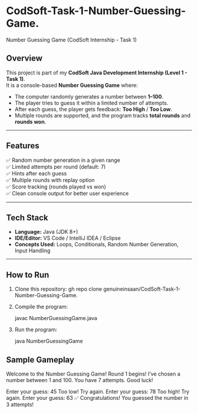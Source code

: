# CodSoft-Task-1-Number-Guessing-Game.
Number Guessing Game (CodSoft Internship - Task 1)

## Overview
This project is part of my **CodSoft Java Development Internship (Level 1 - Task 1)**.  
It is a console-based **Number Guessing Game** where:
- The computer randomly generates a number between **1–100**.
- The player tries to guess it within a limited number of attempts.
- After each guess, the player gets feedback: **Too High** / **Too Low**.
- Multiple rounds are supported, and the program tracks **total rounds** and **rounds won**.

---

## Features
✅ Random number generation in a given range  
✅ Limited attempts per round (default: 7)  
✅ Hints after each guess  
✅ Multiple rounds with replay option  
✅ Score tracking (rounds played vs won)  
✅ Clean console output for better user experience  

---

## Tech Stack
- **Language:** Java (JDK 8+)  
- **IDE/Editor:** VS Code / IntelliJ IDEA / Eclipse  
- **Concepts Used:** Loops, Conditionals, Random Number Generation, Input Handling  

---

## How to Run
1. Clone this repository:
  gh repo clone genuineinsaan/CodSoft-Task-1-Number-Guessing-Game.
   
2. Compile the program:
   
   javac NumberGuessingGame.java

4. Run the program:
   
   java NumberGuessingGame

## Sample Gameplay
Welcome to the Number Guessing Game!
Round 1 begins!
I’ve chosen a number between 1 and 100.
You have 7 attempts. Good luck!

Enter your guess: 45
Too low! Try again.
Enter your guess: 78
Too high! Try again.
Enter your guess: 63
✅ Congratulations! You guessed the number in 3 attempts!


